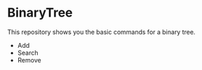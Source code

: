 # BinaryTree
This repository shows you the basic commands for a binary tree.
- Add
- Search
- Remove
